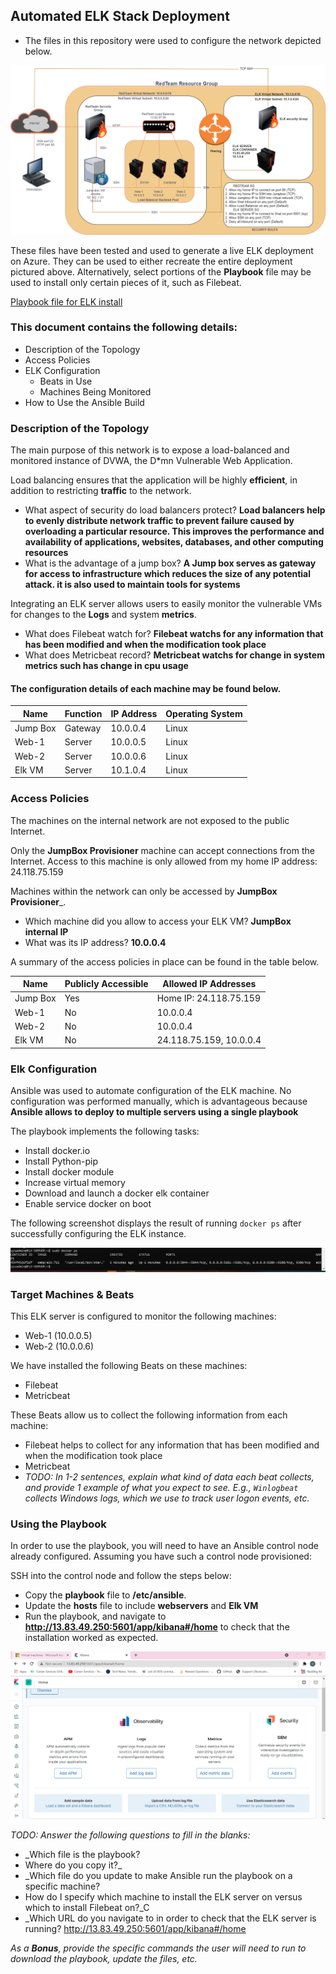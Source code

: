 ## Automated ELK Stack Deployment

* The files in this repository were used to configure the network depicted below.

![alt_text](CloudDiagram.png)

These files have been tested and used to generate a live ELK deployment on Azure. They can be used to either recreate the entire deployment pictured above. Alternatively, select portions of the __Playbook__ file may be used to install only certain pieces of it, such as Filebeat.

  [Playbook file for ELK install](elk.yml)

### This document contains the following details:
- Description of the Topology
- Access Policies
- ELK Configuration
  - Beats in Use
  - Machines Being Monitored
- How to Use the Ansible Build


### Description of the Topology

The main purpose of this network is to expose a load-balanced and monitored instance of DVWA, the D*mn Vulnerable Web Application.

Load balancing ensures that the application will be highly __efficient__, in addition to restricting __traffic__ to the network.
- What aspect of security do load balancers protect? __Load balancers help to evenly distribute network traffic to prevent failure caused by overloading a particular resource. This improves the performance and availability of applications, websites, databases, and other computing resources__
- What is the advantage of a jump box? __A Jump box serves as gateway for access to infrastructure which reduces the size of any potential attack. it is also used to maintain tools for systems__

Integrating an ELK server allows users to easily monitor the vulnerable VMs for changes to the __Logs__ and system __metrics__.
- What does Filebeat watch for? __Filebeat watchs for any information that has been modified and when the modification took place__
- What does Metricbeat record? __Metricbeat watchs for change in system metrics such has change in cpu usage__

#### The configuration details of each machine may be found below.

| Name     | Function | IP Address | Operating System |    
|----------|----------|------------|------------------|      
| Jump Box | Gateway  | 10.0.0.4   | Linux            |      
| Web-1    | Server   | 10.0.0.5   | Linux            |
| Web-2    | Server   | 10.0.0.6   | Linux            |
| Elk VM   | Server   | 10.1.0.4   | Linux            |

### Access Policies

The machines on the internal network are not exposed to the public Internet. 

Only the __JumpBox Provisioner__ machine can accept connections from the Internet. Access to this machine is only allowed from my home IP address: 24.118.75.159

Machines within the network can only be accessed by __JumpBox Provisioner___.
- Which machine did you allow to access your ELK VM? __JumpBox internal IP__
- What was its IP address? __10.0.0.4__

A summary of the access policies in place can be found in the table below.

| Name     | Publicly Accessible | Allowed IP Addresses   |
|----------|---------------------|------------------------|
| Jump Box |     Yes             | Home IP: 24.118.75.159 |
| Web-1    |     No              | 10.0.0.4               |
| Web-2    |     No              | 10.0.0.4               |
| Elk VM   |     No              | 24.118.75.159, 10.0.0.4|
### Elk Configuration

Ansible was used to automate configuration of the ELK machine. No configuration was performed manually, which is advantageous because __Ansible allows to deploy to multiple servers using a single playbook__

The playbook implements the following tasks:
- Install docker.io
- Install Python-pip
- Install docker module
- Increase virtual memory
- Download and launch a docker elk container
- Enable service docker on boot

The following screenshot displays the result of running `docker ps` after successfully configuring the ELK instance.

![alt_text](Cloud_HW/image_(17).png)

### Target Machines & Beats
This ELK server is configured to monitor the following machines:
- Web-1 (10.0.0.5)
- Web-2 (10.0.0.6)

We have installed the following Beats on these machines:
- Filebeat
- Metricbeat

These Beats allow us to collect the following information from each machine:
- Filebeat helps to collect for any information that has been modified and when the modification took place
- Metricbeat
- _TODO: In 1-2 sentences, explain what kind of data each beat collects, and provide 1 example of what you expect to see. E.g., `Winlogbeat` collects Windows logs, which we use to track user logon events, etc._

### Using the Playbook
In order to use the playbook, you will need to have an Ansible control node already configured. Assuming you have such a control node provisioned: 

SSH into the control node and follow the steps below:
- Copy the __playbook__ file to __/etc/ansible__.
- Update the __hosts__ file to include __webservers__ and __Elk VM__ 
- Run the playbook, and navigate to __http://13.83.49.250:5601/app/kibana#/home__ to check that the installation worked as expected.

![alt_text](Cloud_HW/image_(1).png)

_TODO: Answer the following questions to fill in the blanks:_
- _Which file is the playbook? 
- Where do you copy it?_
- _Which file do you update to make Ansible run the playbook on a specific machine? 
- How do I specify which machine to install the ELK server on versus which to install Filebeat on?_C
- _Which URL do you navigate to in order to check that the ELK server is running? http://13.83.49.250:5601/app/kibana#/home



_As a **Bonus**, provide the specific commands the user will need to run to download the playbook, update the files, etc._
